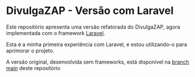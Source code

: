 # DivulgaZAP - Versão com Laravel

Este repositório apresenta uma versão refatorada do DivulgaZAP, agora implementada com o framework [Laravel](https://laravel.com).

Esta é a minha primeira experiência com Laravel, e estou utilizando-o para aprimorar o projeto.

A versão original, desenvolvida sem frameworks, está disponível na [branch main](https://github.com/hnqca/divulgazap-php/tree/main) deste repositório